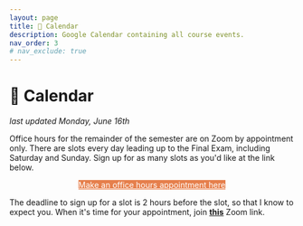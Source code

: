 ```yaml
---
layout: page
title: 📆 Calendar
description: Google Calendar containing all course events.
nav_order: 3
# nav_exclude: true
---
```


# 📆 Calendar

_last updated Monday, June 16th_

Office hours for the remainder of the semester are on Zoom by appointment only. There are slots every day leading up to the Final Exam, including Saturday and Sunday. Sign up for as many slots as you'd like at the link below.

<div align="center" markdown="1">
<a class="btn" style="background-color: #e6804d; color: white;" href="https://calendar.app.google/qrKNHCLQzmU5JYCm6">Make an office hours appointment here</a> 
</div>

The deadline to sign up for a slot is 2 hours before the slot, so that I know to expect you. When it's time for your appointment, join [**this**](https://umich.zoom.us/j/95923283134) Zoom link.


<!-- [**here**](https://calendar.app.google/qrKNHCLQzmU5JYCm6). -->

<!-- The times and locations of office hours, as well as lectures and study sessions, are all in the calendar below. **The times of office hours are subject to change week-to-week, so make sure to check the calendar before attending.**

We will not be using the Office Hours Queue this semester – look for [Suraj or Abhi](../staff) in office hours.

<!-- **If attending in-person office hours**, put your name on the [Office Hours Queue](https://eecsoh.eecs.umich.edu/queues/2lbxJSrtWrZBa1wAlRt1mI4E3ha) so that we know who we're looking for!

<div align="center" markdown="1">

[Access the office hours queue for in-person office hours here.](https://eecsoh.eecs.umich.edu/queues/2lbxJSrtWrZBa1wAlRt1mI4E3ha){: .btn .btn-purple }

</div> -->

<!-- The events are color-coded:
- Deadlines appear in <span style="color:#d50101"><b>red</b></span>.
- Lectures and study sessions appear in <span style="color:#668cd9"><b>blue</b></span>. These are all held on North Campus. As mentioned in the [Syllabus](../syllabus), we are holding study sessions in place of discussion sections this term. Study sessions are designed to be group office hours, i.e. focused blocks of time for working on homeworks in groups, with the help of the TA.
- In-person office hours appear in <span style="color:#e0c23f"><b>gold</b></span>. These are typically held either in the BBB Atrium or a BBB conference room. **Note that most in-person office hours can also be accessed remotely**.
- Remote office hours appear in <span style="color:#e6804d"><b>orange</b></span>, and can be accessed at the Zoom link below.

<div align="center" markdown="1">
<a class="btn" style="background-color: #e6804d; color: white;" href="https://umich.zoom.us/j/95923283134">Zoom link for remote office hours</a> 
</div>

**Can't make it to any of the office hours? Send Suraj an email at rampure@umich.edu.**

<iframe src="https://calendar.google.com/calendar/embed?height=600&wkst=1&ctz=America%2FDetroit&showPrint=0&showTitle=0&mode=WEEK&showCalendars=0&src=Y19jZjgzYmIxNDkxODBmMmJlOWNlMGEwMGNhOTE1NDc2N2Q4NDgwYTdiMmVhZWI5NGQ4NmQ1YmRiNmI0M2NjMjRmQGdyb3VwLmNhbGVuZGFyLmdvb2dsZS5jb20&src=Y180YjBhOWI0YTAzMzk0OWZhNGU2MTEyZWJiNzQ2MWNhNTA4M2Q0M2RkZTc5YmU1Y2NjMzIyYTQ1YjQyNThkNjQ5QGdyb3VwLmNhbGVuZGFyLmdvb2dsZS5jb20&src=Y18xMGRmNjZiYzdlZjc2ZDliZDg0OGI4N2NmYjZjOWRhZDg4NTllNWRjMGIwNzNjYmRlYTg4OWUxMWRmYmU1NzlmQGdyb3VwLmNhbGVuZGFyLmdvb2dsZS5jb20&src=Y184MzhiMDYwMDkzOTQ2NmJkZDczNGU2ZmYzZGJjNDQ4ZDEzMTIwMGI2NzZlNTNmMTJmOTcxNThiNWQ2MzAyOWQ0QGdyb3VwLmNhbGVuZGFyLmdvb2dsZS5jb20&src=Y182NmRjY2Q1MWI3ZTAwNmJiNTkzOTYwNTg3MzE2NmZlOTIzNTgwMGQzODkwNDNhZTNmOTIyMmUxOGVmYThiMTc4QGdyb3VwLmNhbGVuZGFyLmdvb2dsZS5jb20&color=%23E67C73&color=%230B8043&color=%23F6BF26&color=%234285F4&color=%23EF6C00" style="border-width:0" width="800" height="800" frameborder="0" scrolling="no"></iframe> -->